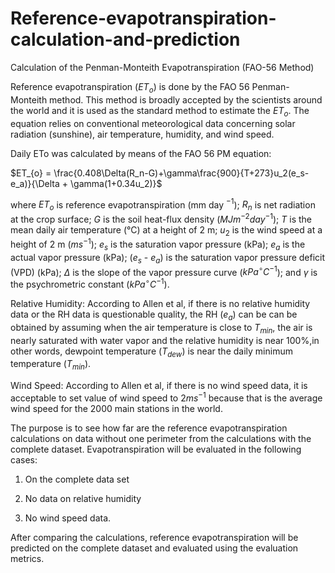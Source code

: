 # Reference-evapotranspiration-calculation-and-prediction
Calculation of the Penman-Monteith Evapotranspiration (FAO-56 Method)

Reference evapotranspiration ($ET_{o}$) is done by the FAO 56 Penman-Monteith method. This method is broadly accepted by the scientists around the world and it is used as the standard method to estimate the $ET_{o}$. The equation relies on conventional meteorological data concerning solar radiation (sunshine), air temperature, humidity, and wind speed.

Daily ETo was calculated by means of the FAO 56 PM equation:

$ET_{o} = \frac{0.408\Delta(R_n-G)+\gamma\frac{900}{T+273}u_2(e_s-e_a)}{\Delta + \gamma(1+0.34u_2)}$

where $ET_{o}$ is reference evapotranspiration (mm day $^{-1}$); $R_n$ is net radiation at the crop surface; $G$ is the soil heat-flux density ($MJ m^{-2} day^{-1}$); $T$ is the mean daily air temperature (°C) at a height of 2 m; $u_2$ is the wind speed at a height of 2 m ($m s^{-1}$); $e_s$ is the saturation vapor pressure (kPa); $e_a$ is the actual vapor pressure (kPa); ($e_s$ - $e_a$) is the saturation vapor pressure deficit (VPD) (kPa); $\Delta$ is the slope of the vapor pressure curve ($kPa ^\circ C^{-1}$); and $\gamma$ is the psychrometric constant ($kPa ^\circ C^{-1}$).

Relative Humidity: According to Allen et al, if there is no relative humidity data or the RH data is questionable quality, the RH ($e_a$) can be can be obtained by assuming when the air temperature is close to $T_{min}$, the air is nearly saturated with water vapor and the relative humidity is near 100\%,in other words, dewpoint temperature ($T_{dew}$) is near the daily minimum temperature ($T_{min}$). 

Wind Speed: According to Allen et al, if there is no wind speed data, it is acceptable to set value of wind speed to 2$ms^{-1}$ because that is the average wind speed for the 2000 main stations in the world. 

The purpose is to see how far are the reference evapotranspiration calculations on data without one perimeter from the calculations with the complete dataset.  Evapotranspiration will be evaluated in the following cases:

1. On the complete data set

2. No data on relative humidity

3. No wind speed data.

After comparing the calculations, reference evapotranspiration will be predicted on the complete dataset and evaluated using the evaluation metrics. 
